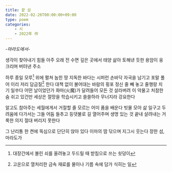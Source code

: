 ```yaml
---
title: 끝 섬
date: 2022-02-26T00:00:00+09:00
type: poem
categories:
    - 시
    - 2022年 作
---
```


_-마라도에서-_

생각이 찾아내기 힘들 아주 오래 전
수면 깊은 곳에서
태양 삶아 토해낸 듯한 용암이
웅크리며 버텨낸 주소

하루 종일
모루[^1]  위에 펼쳐 눕힌 땅
지독한 바다는 시퍼런 손바닥 자국을 남기고
포말 풀어 이리 저리 담금질[^2] 한다
대책 없이 불어대는 바람의 횡포
정신 줄 빼 놓고 줄행랑 치기 일쑤다
어떤 날이었던가
화마(火魔)가 달려들어 모든 것 살라버려
이 악물고 처참한 숨 쉬고 있건만
세상은 절망을 학습시키고
쓸쓸하라 무너지라 강요한다

알고도 참아주는 세월에게서
거절할 줄 모르는 어미 품을 배운다
빗물 모아 삶 일구고
두려움에 다가서는 그들
어둠 들추고 등댓불로 길 열어주며
생명 있는 것 끝내 살려내는
거룩한 의지 절대 버리지 못한다

그 난리통 한 켠에 뚝심으로 단단히 앉아 있다
이마의 땀 닦으며 지그시 웃는다
장한 섬, 마라도가 


[^1]: 대장간에서 불린 쇠를 올려놓고 두드릴 때 받침으로 쓰는 쇳덩이
[^2]: 고온으로 열처리한 금속 재료를 물이나 기름 속에 담가 식히는 일

